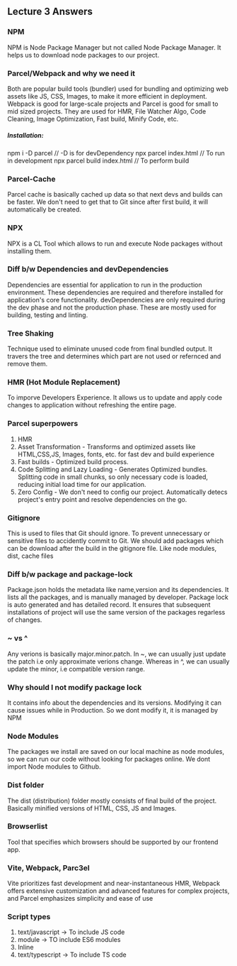 ## Lecture 3 Answers
### NPM
NPM is Node Package Manager but not called Node Package Manager. It helps us to download node packages to our project.

### Parcel/Webpack and why we need it
Both are popular build tools (bundler) used for bundling and optimizing web assets like JS, CSS, Images, to make it more efficient in deployment. Webpack is good for large-scale projects and Parcel is good for small to mid sized projects.
They are used for HMR, File Watcher Algo, Code Cleaning, Image Optimization, Fast build, Minify Code, etc. 

##### Installation:
npm i -D parcel // -D is for devDependency
npx parcel index.html // To run in development
npx parcel build index.html // To perform build

### Parcel-Cache
Parcel cache is basically cached up data so that next devs and builds can be faster.
We don't need to get that to Git since after first build, it will automatically be created.

### NPX
NPX is a CL Tool which allows to run and execute Node packages without installing them.

### Diff b/w Dependencies and devDependencies
Dependencies are essential for application to run in the production environment. These dependencies are required and therefore installed for application's core functionality.
devDependencies are only required during the dev phase and not the production phase. These are mostly used for building, testing and linting. 

### Tree Shaking
Technique used to eliminate unused code from final bundled output. It travers the tree and determines which part are not used or refernced and remove them.

### HMR (Hot Module Replacement)
To imporve Developers Experience. It allows us to update and apply code changes to application without refreshing the entire page.

### Parcel superpowers
1. HMR
2. Asset Transformation - Transforms and optimized assets like HTML,CSS,JS, Images, fonts, etc. for fast dev and build experience
3. Fast builds - Optimized build process.
4. Code Splitting and Lazy Loading - Generates Optimized bundles. Splitting code in small chunks, so only necessary code is loaded, reducing initial load time for our application.
5. Zero Config - We don't need to config our project. Automatically detecs project's entry point and resolve dependencies on the go.

### Gitignore
This is used to files that Git should ignore. To prevent unnecessary or sensitive files to accidently commit to Git. We should add packages which can be download after the build in the gitignore file. Like node modules, dist, cache files

### Diff b/w package and package-lock
Package.json holds the metadata like name,version and its dependencies. It lists all the packages, and is manually managed by developer.
Package lock is auto generated and has detailed record. It ensures that subsequent installations of project will use the same version of the packages regarless of changes.

### ~ vs ^
Any verions is basically major.minor.patch. In ~, we can usually just update the patch i.e only approximate verions change. Whereas in ^, we can usually update the minor, i.e compatible version range.

### Why should I not modify package lock
It contains info about the dependencies and its versions. Modifying it can cause issues while in Production. So we dont modify it, it is managed by NPM

### Node Modules
The packages we install are saved on our local machine as node modules, so we can run our code without looking for packages online. We dont import Node modules to Github.

### Dist folder
The dist (distribution) folder mostly consists of final build of the project. Basically minified versions of HTML, CSS, JS and Images.

### Browserlist
Tool that specifies which browsers should be supported by our frontend app.

### Vite, Webpack, Parc3el
Vite prioritizes fast development and near-instantaneous HMR, Webpack offers extensive customization and advanced features for complex projects, and Parcel emphasizes simplicity and ease of use

### Script types
1. text/javascript -> To include JS code
2. module -> TO include ES6 modules
3. Inline
4. text/typescript -> To include TS code
